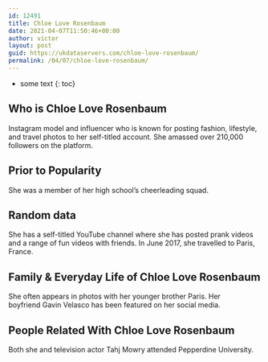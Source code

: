 ```yaml
---
id: 12491
title: Chloe Love Rosenbaum
date: 2021-04-07T11:50:46+00:00
author: victor
layout: post
guid: https://ukdataservers.com/chloe-love-rosenbaum/
permalink: /04/07/chloe-love-rosenbaum/
---
```


* some text
{: toc}


## Who is Chloe Love Rosenbaum



Instagram model and influencer who is known for posting fashion, lifestyle, and travel photos to her self-titled account. She amassed over 210,000 followers on the platform.  

                
                
                
## Prior to Popularity



She was a member of her high school&#8217;s cheerleading squad.

                
                
                
## Random data



She has a self-titled YouTube channel where she has posted prank videos and a range of fun videos with friends. In June 2017, she travelled to Paris, France. 

                
                
                
## Family & Everyday Life of Chloe Love Rosenbaum



She often appears in photos with her younger brother Paris. Her boyfriend Gavin Velasco has been featured on her social media.

                
                
                
## People Related With Chloe Love Rosenbaum



Both she and television actor Tahj Mowry attended Pepperdine University. 

                
              
            
          
          
          